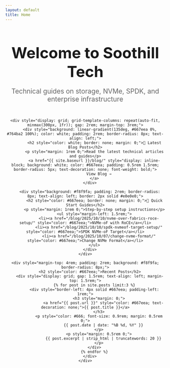 ```yaml
---
layout: default
title: Home
---
```


<div class="container" style="text-align: center;">
    <h1 style="font-size: 3rem; margin-bottom: 1rem;">Welcome to Soothill Tech</h1>
    <p style="font-size: 1.3rem; color: #666; margin-bottom: 3rem;">Technical guides on storage, NVMe, SPDK, and enterprise infrastructure</p>

    <div style="display: grid; grid-template-columns: repeat(auto-fit, minmax(300px, 1fr)); gap: 2rem; margin-top: 3rem;">
        <div style="background: linear-gradient(135deg, #667eea 0%, #764ba2 100%); color: white; padding: 2rem; border-radius: 8px; text-align: left;">
            <h2 style="color: white; border: none; margin: 0;">📝 Latest Blog Posts</h2>
            <p style="margin: 1rem 0;">Read the latest technical articles and guides</p>
            <a href="{{ site.baseurl }}/blog/" style="display: inline-block; background: white; color: #667eea; padding: 0.5rem 1.5rem; border-radius: 5px; text-decoration: none; font-weight: bold;">
                View Blog →
            </a>
        </div>

        <div style="background: #f8f9fa; padding: 2rem; border-radius: 8px; text-align: left; border: 2px solid #e0e0e0;">
            <h2 style="color: #667eea; border: none; margin: 0;">🚀 Quick Start Guides</h2>
            <p style="margin: 1rem 0;">Step-by-step setup instructions</p>
            <ul style="margin-left: 1.5rem;">
                <li><a href="/blog/2025/10/10/nvme-over-fabrics-roce-setup/" style="color: #667eea;">NVMe-oF with RoCE</a></li>
                <li><a href="/blog/2025/10/10/spdk-nvmeof-target-setup/" style="color: #667eea;">SPDK NVMe-oF Target</a></li>
                <li><a href="/blog/2025/10/07/change-nvme-format/" style="color: #667eea;">Change NVMe Format</a></li>
            </ul>
        </div>
    </div>

    <div style="margin-top: 4rem; padding: 2rem; background: #f8f9fa; border-radius: 8px;">
        <h2 style="color: #667eea;">Recent Posts</h2>
        <div style="display: grid; gap: 1.5rem; text-align: left; margin-top: 1.5rem;">
            {% for post in site.posts limit:3 %}
            <div style="border-left: 4px solid #667eea; padding-left: 1rem;">
                <h3 style="margin: 0;">
                    <a href="{{ post.url }}" style="color: #667eea; text-decoration: none;">{{ post.title }}</a>
                </h3>
                <p style="color: #666; font-size: 0.9rem; margin: 0.5rem 0;">
                    {{ post.date | date: "%B %d, %Y" }}
                </p>
                <p style="margin: 0.5rem 0;">
                    {{ post.excerpt | strip_html | truncatewords: 20 }}
                </p>
            </div>
            {% endfor %}
        </div>
    </div>
</div>
